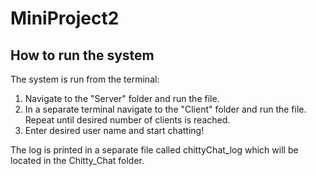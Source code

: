 # MiniProject2

## How to run the system
The system is run from the terminal:
1. Navigate to the "Server" folder and run the file.
2. In a separate terminal navigate to the "Client" folder and run the file. Repeat until desired number of clients is reached.
3. Enter desired user name and start chatting!

The log is printed in a separate file called chittyChat_log which will be located in the Chitty_Chat folder.
